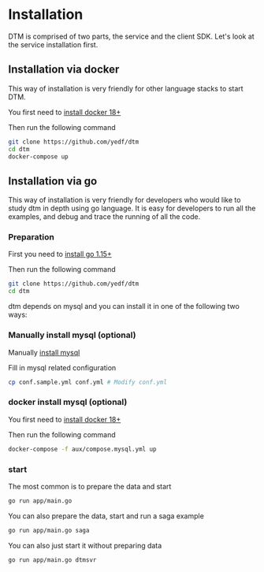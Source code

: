 # Installation

DTM is comprised of two parts, the service and the client SDK.
Let's look at the service installation first.

## Installation via docker  

This way of installation is very friendly for other language stacks to start DTM.

You first need to [install docker 18+](https://docs.docker.com/get-docker/)

Then run the following command

``` bash
git clone https://github.com/yedf/dtm
cd dtm
docker-compose up
```

## Installation via go 

This way of installation is very friendly for developers who would like to study dtm in depth using go language.
It is easy for developers to run all the examples, and debug and trace the running of all the code.

### Preparation

First you need to [install go 1.15+](https://golang.google.cn/)

Then run the following command

``` bash
git clone https://github.com/yedf/dtm
cd dtm
```

dtm depends on mysql and you can install it in one of the following two ways:

### Manually install mysql (optional)

Manually [install mysql](https://www.mysql.com/)

Fill in mysql related configuration

``` bash
cp conf.sample.yml conf.yml # Modify conf.yml
```

### docker install mysql (optional)

You first need to [install docker 18+](https://docs.docker.com/get-docker/)

Then run the following command

``` bash
docker-compose -f aux/compose.mysql.yml up
```

### start

The most common is to prepare the data and start

``` bash
go run app/main.go
```

You can also prepare the data, start and run a saga example

``` bash
go run app/main.go saga
```

You can also just start it without preparing data

``` bash
go run app/main.go dtmsvr
```
